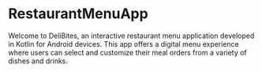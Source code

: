 # RestaurantMenuApp
Welcome to DeliBites, an interactive restaurant menu application developed in Kotlin for Android devices. This app offers a digital menu experience where users can select and customize their meal orders from a variety of dishes and drinks. 
